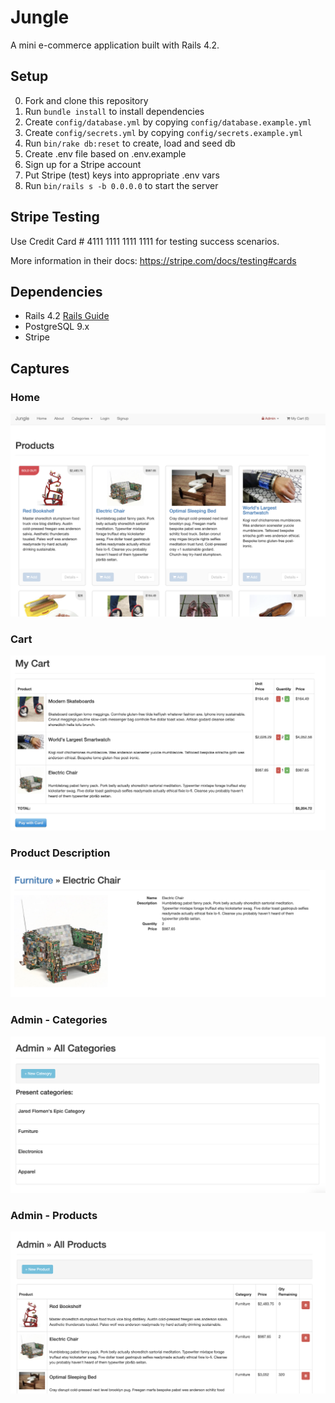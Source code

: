 # Jungle

A mini e-commerce application built with Rails 4.2.


## Setup

0. Fork and clone this repository
1. Run `bundle install` to install dependencies
2. Create `config/database.yml` by copying `config/database.example.yml`
3. Create `config/secrets.yml` by copying `config/secrets.example.yml`
4. Run `bin/rake db:reset` to create, load and seed db
5. Create .env file based on .env.example
6. Sign up for a Stripe account
7. Put Stripe (test) keys into appropriate .env vars
8. Run `bin/rails s -b 0.0.0.0` to start the server

## Stripe Testing

Use Credit Card # 4111 1111 1111 1111 for testing success scenarios.

More information in their docs: <https://stripe.com/docs/testing#cards>

## Dependencies

* Rails 4.2 [Rails Guide](http://guides.rubyonrails.org/v4.2/)
* PostgreSQL 9.x
* Stripe

## Captures

### Home
![Home](https://github.com/JaredFlomen/jungle/blob/master/docs/home.png?raw=true)

### Cart
![Cart](https://github.com/JaredFlomen/jungle/blob/master/docs/cart.png?raw=true)

### Product Description
![Product](https://github.com/JaredFlomen/jungle/blob/master/docs/product_description.png?raw=true)

### Admin - Categories
![Categories](https://github.com/JaredFlomen/jungle/blob/master/docs/admin_categories.png?raw=true)

### Admin - Products
![Admin_Products](https://github.com/JaredFlomen/jungle/blob/master/docs/admin_products.png?raw=true)
